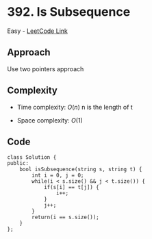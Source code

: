 # 392. Is Subsequence

Easy - [LeetCode Link](https://leetcode.com/problems/is-subsequence)

## Approach
Use two pointers approach

## Complexity
- Time complexity: $O(n)$ n is the length of t

- Space complexity: $O(1)$

## Code
```
class Solution {
public:
    bool isSubsequence(string s, string t) {
        int i = 0, j = 0;
        while(i < s.size() && j < t.size()) {
            if(s[i] == t[j]) {
                i++;
            }
            j++;
        }
        return(i == s.size());
    }
};
```